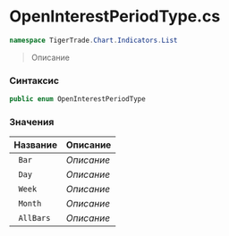 
# OpenInterestPeriodType.cs
```csharp
namespace TigerTrade.Chart.Indicators.List
```



> Описание

### Синтаксис
```csharp
public enum OpenInterestPeriodType
```


### Значения
| Название | Описание |
| --- | --- |
| ` Bar` | *Описание* |
| ` Day` | *Описание* |
| ` Week` | *Описание* |
| ` Month` | *Описание* |
| ` AllBars` | *Описание* |



